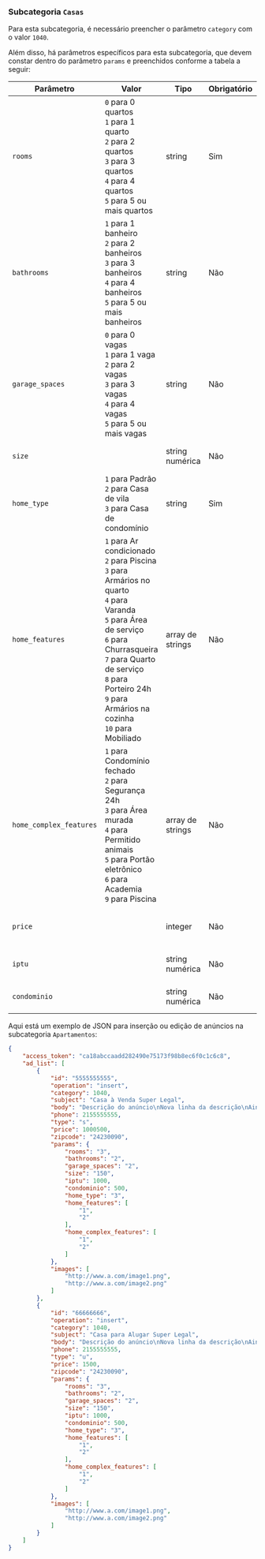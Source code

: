 ### Subcategoria `Casas`

Para esta subcategoria, é necessário preencher o parâmetro `category` com o valor `1040`.

Além disso, há parâmetros específicos para esta subcategoria, que devem constar dentro do parâmetro `params` e preenchidos conforme a tabela a seguir:


| Parâmetro | Valor | Tipo | Obrigatório | Descrição |
|------------------|--------------------------------------------------------------------------------------------------------------------------------------------------------------------------------------------------------------------------------------------------------------------------------------------------------------------------------------------------------------------------------------------------------------------------------------------------------------------------------------------------------------------------------------------------------------------------------------------------------------------------------------------------------------------------------------------------------------------------------------------------------------------------------------------------------------------------------------------------------------------------------------------------------------------------------------------------------------------------------------------------------------------------------------------------------------------------------|------------------|-------------|----------------------------|
| `rooms` | `0` para 0 quartos<br> `1` para 1 quarto<br> `2` para 2 quartos<br> `3` para 3 quartos<br> `4` para 4 quartos<br> `5` para 5 ou mais quartos<br> | string | Sim | Quantidade de quartos |
| `bathrooms` | `1` para 1 banheiro<br> `2` para 2 banheiros<br> `3` para 3 banheiros<br> `4` para 4 banheiros<br> `5` para 5 ou mais banheiros<br> | string | Não | Quantidade de banheiros |
| `garage_spaces` | `0` para 0 vagas<br> `1` para 1 vaga<br> `2` para 2 vagas<br> `3` para 3 vagas<br> `4` para 4 vagas<br> `5` para 5 ou mais vagas<br> | string | Não | Quantidade de vagas de garagem |
| `size` |  | string numérica | Não | Área do apartamento (m²) |
| `home_type` | `1` para Padrão<br> `2` para Casa de vila<br> `3` para Casa de condomínio | string | Sim | Tipo de casa |
| `home_features` | `1` para Ar condicionado<br>`2` para Piscina<br>`3` para Armários no quarto<br> `4` para Varanda<br> `5` para Área de serviço<br> `6` para Churrasqueira<br> `7` para Quarto de serviço<br> `8` para Porteiro 24h<br> `9` para Armários na cozinha<br> `10` para Mobiliado | array de strings | Não | Detalhes do imóvel |
| `home_complex_features` | `1` para Condomínio fechado<br> `2` para Segurança 24h<br> `3` para Área murada<br> `4` para Permitido animais<br> `5` para Portão eletrônico<br> `6` para Academia<br> `9` para Piscina | array de strings | Não | Detalhes do condomínio |
| `price` |  | integer | Não | Preço de venda ou aluguel do imóvel |
| `iptu` |  | string numérica | Não | Valor mensal do IPTU |
| `condominio` |  | string numérica | Não | Valor mensal do condomínio |

Aqui está um exemplo de JSON para inserção ou edição de anúncios na subcategoria `Apartamentos`:

```json
{
    "access_token": "ca18abccaadd282490e75173f98b8ec6f0c1c6c8",
    "ad_list": [
        {
            "id": "5555555555",
            "operation": "insert",
            "category": 1040,
            "subject": "Casa à Venda Super Legal",
            "body": "Descrição do anúncio\nNova linha da descrição\nAinda outra linha da descrição",
            "phone": 2155555555,
            "type": "s",
            "price": 1000500,
            "zipcode": "24230090",
            "params": {
                "rooms": "3",
                "bathrooms": "2",
                "garage_spaces": "2",
                "size": "150",
                "iptu": 1000,
                "condominio": 500,
                "home_type": "3",
                "home_features": [
                    "1",
                    "2"
                ],
                "home_complex_features": [
                    "1",
                    "2"
                ]
            },
            "images": [
                "http://www.a.com/image1.png",
                "http://www.a.com/image2.png"
            ]
        },
        {
            "id": "66666666",
            "operation": "insert",
            "category": 1040,
            "subject": "Casa para Alugar Super Legal",
            "body": "Descrição do anúncio\nNova linha da descrição\nAinda outra linha da descrição",
            "phone": 2155555555,
            "type": "u",
            "price": 1500,
            "zipcode": "24230090",
            "params": {
                "rooms": "3",
                "bathrooms": "2",
                "garage_spaces": "2",
                "size": "150",
                "iptu": 1000,
                "condominio": 500,
                "home_type": "3",
                "home_features": [
                    "1",
                    "2"
                ],
                "home_complex_features": [
                    "1",
                    "2"
                ]
            },
            "images": [
                "http://www.a.com/image1.png",
                "http://www.a.com/image2.png"
            ]
        }
    ]
}
```